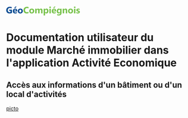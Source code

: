 ![picto](https://github.com/sigagglocompiegne/orga_gest_igeo/blob/master/doc/img/geocompiegnois_2020_reduit_v2.png)

# Documentation utilisateur du module Marché immobilier dans l'application Activité Economique

## Accès aux informations d'un bâtiment ou d'un local d'activités

[picto](doc_util_clic_carte.png)
